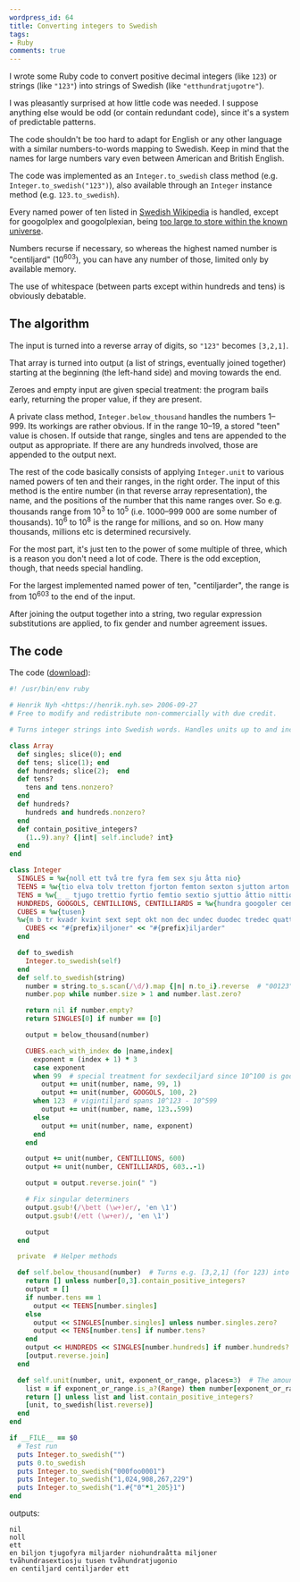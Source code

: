 ```yaml
---
wordpress_id: 64
title: Converting integers to Swedish
tags:
- Ruby
comments: true
---
```

I wrote some Ruby code to convert positive decimal integers (like <code>123</code>) or strings (like <code>"123"</code>) into strings of Swedish (like <code>"etthundratjugotre"</code>).

<!--more-->

I was pleasantly surprised at how little code was needed. I suppose anything else would be odd (or contain redundant code), since it's a system of predictable patterns.

The code shouldn't be too hard to adapt for English or any other language with a similar numbers-to-words mapping to Swedish. Keep in mind that the names for large numbers vary even between American and British English.

The code was implemented as an <code>Integer.to_swedish</code> class method (e.g. <code>Integer.to_swedish("123")</code>), also available through an <code>Integer</code> instance method (e.g. <code>123.to_swedish</code>).

Every named power of ten listed in <a href="http://sv.wikipedia.org/wiki/R%C3%A4kneord#Lista_.C3.B6ver_r.C3.A4kneord">Swedish Wikipedia</a> is handled, except for googolplex and googolplexian, being <a href="http://en.wikipedia.org/wiki/Googolplex#How_big_is_a_googolplex.3F">too large to store within the known universe</a>.

Numbers recurse if necessary, so whereas the highest named number is "centiljard" (10<sup>603</sup>), you can have any number of those, limited only by available memory.

The use of whitespace (between parts except within hundreds and tens) is obviously debatable.

## The algorithm

The input is turned into a reverse array of digits, so <code>"123"</code> becomes <code>[3,2,1]</code>.

That array is turned into output (a list of strings, eventually joined together) starting at the beginning (the left-hand side) and moving towards the end.

Zeroes and empty input are given special treatment: the program bails early, returning the proper value, if they are present.

A private class method, <code>Integer.below_thousand</code> handles the numbers 1&ndash;999. Its workings are rather obvious. If in the range 10&ndash;19, a stored "teen" value is chosen. If outside that range, singles and tens are appended to the output as appropriate. If there are any hundreds involved, those are appended to the output next.

The rest of the code basically consists of applying <code>Integer.unit</code> to various named powers of ten and their ranges, in the right order. The input of this method is the entire number (in that reverse array representation), the name, and the positions of the number that this name ranges over. So e.g. thousands range from 10<sup>3</sup> to 10<sup>5</sup> (i.e. 1000&ndash;999 000 are some number of thousands). 10<sup>6</sup> to 10<sup>8</sup> is the range for millions, and so on. How many thousands, millions etc is determined recursively.

For the most part, it's just ten to the power of some multiple of three, which is a reason you don't need a lot of code. There is the odd exception, though, that needs special handling.

For the largest implemented named power of ten, "centiljarder", the range is from 10<sup>603</sup> to the end of the input.

After joining the output together into a string, two regular expression substitutions are applied, to fix gender and number agreement issues.

## The code

The code (<a href="/uploads/numbers.rb">download</a>):

``` ruby
#! /usr/bin/env ruby

# Henrik Nyh <https://henrik.nyh.se> 2006-09-27
# Free to modify and redistribute non-commercially with due credit.

# Turns integer strings into Swedish words. Handles units up to and including "centiljard", per <http://sv.wikipedia.org/wiki/R%C3%A4kneord#Lista_.C3.B6ver_r.C3.A4kneord>.

class Array
  def singles; slice(0); end
  def tens; slice(1); end
  def hundreds; slice(2);  end
  def tens?
    tens and tens.nonzero?
  end
  def hundreds?
    hundreds and hundreds.nonzero?
  end
  def contain_positive_integers?
    (1..9).any? {|int| self.include? int}
  end
end

class Integer
  SINGLES = %w{noll ett två tre fyra fem sex sju åtta nio}
  TEENS = %w{tio elva tolv tretton fjorton femton sexton sjutton arton nitton}
  TENS = %w{_ _ tjugo trettio fyrtio femtio sextio sjuttio åttio nittio}
  HUNDREDS, GOOGOLS, CENTILLIONS, CENTILLIARDS = %w{hundra googoler centiljoner centiljarder}
  CUBES = %w{tusen}
  %w{m b tr kvadr kvint sext sept okt non dec undec duodec tredec quattuordec quindec sexdec septendec octodec novemdec vigint}.each do |prefix|
    CUBES << "#{prefix}iljoner" << "#{prefix}iljarder"
  end

  def to_swedish
    Integer.to_swedish(self)
  end
  def self.to_swedish(string)
    number = string.to_s.scan(/\d/).map {|n| n.to_i}.reverse  # "00123" becomes [3,2,1,0,0]
    number.pop while number.size > 1 and number.last.zero?

    return nil if number.empty?
    return SINGLES[0] if number == [0]

    output = below_thousand(number)

    CUBES.each_with_index do |name,index|
      exponent = (index + 1) * 3
      case exponent
      when 99  # special treatment for sexdeciljard since 10^100 is googol
        output += unit(number, name, 99, 1)
        output += unit(number, GOOGOLS, 100, 2)
      when 123  # vigintiljard spans 10^123 - 10^599
        output += unit(number, name, 123..599)
      else
        output += unit(number, name, exponent)
      end
    end

    output += unit(number, CENTILLIONS, 600)
    output += unit(number, CENTILLIARDS, 603..-1)

    output = output.reverse.join(" ")

    # Fix singular determiners
    output.gsub!(/\bett (\w+)er/, 'en \1')
    output.gsub!(/ett (\w+er)/, 'en \1')

    output
  end

  private  # Helper methods

  def self.below_thousand(number)  # Turns e.g. [3,2,1] (for 123) into words
    return [] unless number[0,3].contain_positive_integers?
    output = []
    if number.tens == 1
      output << TEENS[number.singles]
    else
      output << SINGLES[number.singles] unless number.singles.zero?
      output << TENS[number.tens] if number.tens?
    end
    output << HUNDREDS << SINGLES[number.hundreds] if number.hundreds?
    [output.reverse.join]
  end

  def self.unit(number, unit, exponent_or_range, places=3)  # The amount of a unit, ranging over part of the number
    list = if exponent_or_range.is_a?(Range) then number[exponent_or_range] else number[exponent_or_range,places] end
    return [] unless list and list.contain_positive_integers?
    [unit, to_swedish(list.reverse)]
  end
end

if __FILE__ == $0
  # Test run
  puts Integer.to_swedish("")
  puts 0.to_swedish
  puts Integer.to_swedish("000foo0001")
  puts Integer.to_swedish("1,024,908,267,229")
  puts Integer.to_swedish("1.#{"0"*1_205}1")
end
```

outputs:

    nil
    noll
    ett
    en biljon tjugofyra miljarder niohundraåtta miljoner tvåhundrasextiosju tusen tvåhundratjugonio
    en centiljard centiljarder ett
